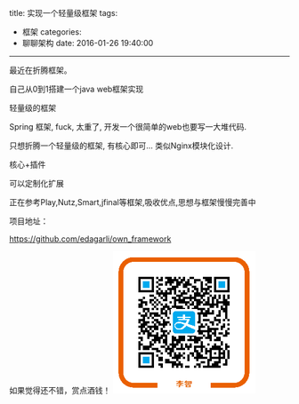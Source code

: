 title: 实现一个轻量级框架
tags:
  - 框架
categories:
  - 聊聊架构
date: 2016-01-26 19:40:00
---
最近在折腾框架。

自己从0到1搭建一个java web框架实现

<!-- more -->

轻量级的框架

Spring 框架, fuck, 太重了, 开发一个很简单的web也要写一大堆代码.

只想折腾一个轻量级的框架, 有核心即可... 类似Nginx模块化设计.

核心+插件

可以定制化扩展

正在参考Play,Nutz,Smart,jfinal等框架,吸收优点,思想与框架慢慢完善中

项目地址：

https://github.com/edagarli/own_framework

如果觉得还不错，赏点酒钱！
![](/images/aex068188cqwy9xbxa3oc07.png)
